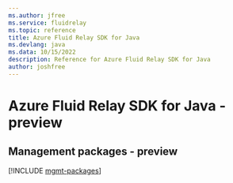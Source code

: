 ```yaml
---
ms.author: jfree
ms.service: fluidrelay
ms.topic: reference
title: Azure Fluid Relay SDK for Java
ms.devlang: java
ms.data: 10/15/2022
description: Reference for Azure Fluid Relay SDK for Java
author: joshfree
---
```

# Azure Fluid Relay SDK for Java - preview

## Management packages - preview
[!INCLUDE [mgmt-packages](fluid-relay-mgmt-index.md)]